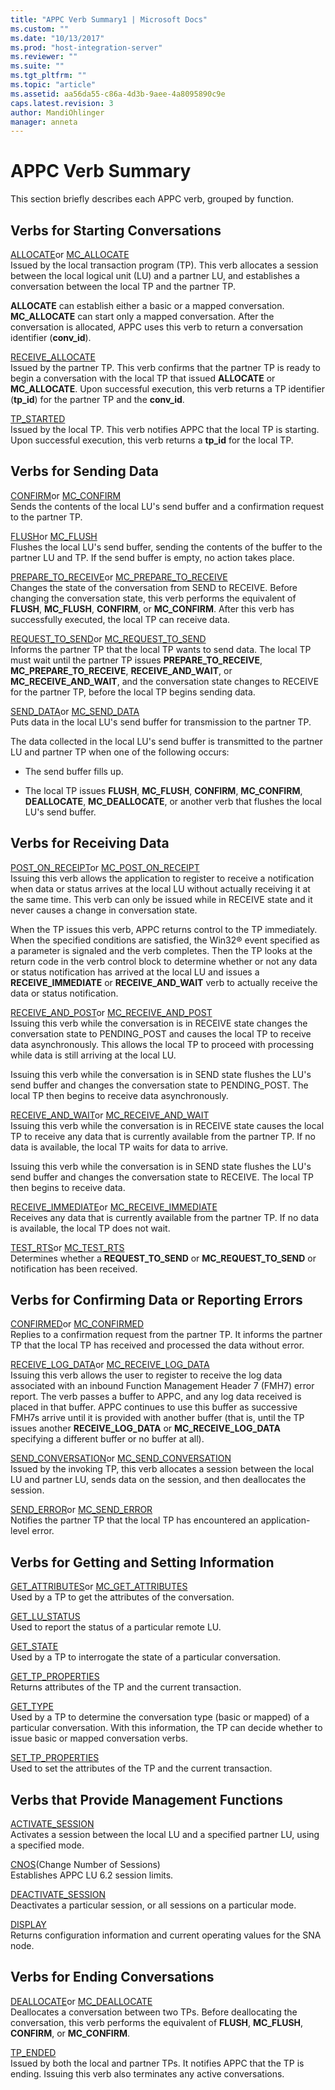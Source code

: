 ```yaml
---
title: "APPC Verb Summary1 | Microsoft Docs"
ms.custom: ""
ms.date: "10/13/2017"
ms.prod: "host-integration-server"
ms.reviewer: ""
ms.suite: ""
ms.tgt_pltfrm: ""
ms.topic: "article"
ms.assetid: aa56da55-c86a-4d3b-9aee-4a8095890c9e
caps.latest.revision: 3
author: MandiOhlinger
manager: anneta
---
```

# APPC Verb Summary
This section briefly describes each APPC verb, grouped by function.  
  
## Verbs for Starting Conversations  
 [ALLOCATE](../Topic/ALLOCATE1.md)or [MC_ALLOCATE](../Topic/MC_ALLOCATE1.md)  
 Issued by the local transaction program (TP). This verb allocates a session between the local logical unit (LU) and a partner LU, and establishes a conversation between the local TP and the partner TP.  
  
 **ALLOCATE** can establish either a basic or a mapped conversation. **MC_ALLOCATE** can start only a mapped conversation. After the conversation is allocated, APPC uses this verb to return a conversation identifier (**conv_id**).  
  
 [RECEIVE_ALLOCATE](../Topic/RECEIVE_ALLOCATE2.md)  
 Issued by the partner TP. This verb confirms that the partner TP is ready to begin a conversation with the local TP that issued **ALLOCATE** or **MC_ALLOCATE**. Upon successful execution, this verb returns a TP identifier (**tp_id**) for the partner TP and the **conv_id**.  
  
 [TP_STARTED](../Topic/TP_STARTED1.md)  
 Issued by the local TP. This verb notifies APPC that the local TP is starting. Upon successful execution, this verb returns a **tp_id** for the local TP.  
  
## Verbs for Sending Data  
 [CONFIRM](../Topic/CONFIRM1.md)or [MC_CONFIRM](../Topic/MC_CONFIRM1.md)  
 Sends the contents of the local LU's send buffer and a confirmation request to the partner TP.  
  
 [FLUSH](../Topic/FLUSH1.md)or [MC_FLUSH](../Topic/MC_FLUSH2.md)  
 Flushes the local LU's send buffer, sending the contents of the buffer to the partner LU and TP. If the send buffer is empty, no action takes place.  
  
 [PREPARE_TO_RECEIVE](../Topic/PREPARE_TO_RECEIVE1.md)or [MC_PREPARE_TO_RECEIVE](../Topic/MC_PREPARE_TO_RECEIVE2.md)  
 Changes the state of the conversation from SEND to RECEIVE. Before changing the conversation state, this verb performs the equivalent of **FLUSH**, **MC_FLUSH**, **CONFIRM**, or **MC_CONFIRM**. After this verb has successfully executed, the local TP can receive data.  
  
 [REQUEST_TO_SEND](../Topic/REQUEST_TO_SEND2.md)or [MC_REQUEST_TO_SEND](../Topic/MC_REQUEST_TO_SEND2.md)  
 Informs the partner TP that the local TP wants to send data. The local TP must wait until the partner TP issues **PREPARE_TO_RECEIVE**, **MC_PREPARE_TO_RECEIVE**, **RECEIVE_AND_WAIT**, or **MC_RECEIVE_AND_WAIT**, and the conversation state changes to RECEIVE for the partner TP, before the local TP begins sending data.  
  
 [SEND_DATA](../Topic/SEND_DATA2.md)or [MC_SEND_DATA](../Topic/MC_SEND_DATA2.md)  
 Puts data in the local LU's send buffer for transmission to the partner TP.  
  
 The data collected in the local LU's send buffer is transmitted to the partner LU and partner TP when one of the following occurs:  
  
-   The send buffer fills up.  
  
-   The local TP issues **FLUSH**, **MC_FLUSH**, **CONFIRM**, **MC_CONFIRM**, **DEALLOCATE**, **MC_DEALLOCATE**, or another verb that flushes the local LU's send buffer.  
  
## Verbs for Receiving Data  
 [POST_ON_RECEIPT](http://msdn.microsoft.com/en-us/bcac5eab-07f4-474f-a822-d70bbc44448b)or [MC_POST_ON_RECEIPT](../Topic/MC_POST_ON_RECEIPT2.md)  
 Issuing this verb allows the application to register to receive a notification when data or status arrives at the local LU without actually receiving it at the same time. This verb can only be issued while in RECEIVE state and it never causes a change in conversation state.  
  
 When the TP issues this verb, APPC returns control to the TP immediately. When the specified conditions are satisfied, the Win32® event specified as a parameter is signaled and the verb completes. Then the TP looks at the return code in the verb control block to determine whether or not any data or status notification has arrived at the local LU and issues a **RECEIVE_IMMEDIATE** or **RECEIVE_AND_WAIT** verb to actually receive the data or status notification.  
  
 [RECEIVE_AND_POST](../Topic/RECEIVE_AND_POST2.md)or [MC_RECEIVE_AND_POST](../Topic/MC_RECEIVE_AND_POST1.md)  
 Issuing this verb while the conversation is in RECEIVE state changes the conversation state to PENDING_POST and causes the local TP to receive data asynchronously. This allows the local TP to proceed with processing while data is still arriving at the local LU.  
  
 Issuing this verb while the conversation is in SEND state flushes the LU's send buffer and changes the conversation state to PENDING_POST. The local TP then begins to receive data asynchronously.  
  
 [RECEIVE_AND_WAIT](../Topic/RECEIVE_AND_WAIT1.md)or [MC_RECEIVE_AND_WAIT](../Topic/MC_RECEIVE_AND_WAIT1.md)  
 Issuing this verb while the conversation is in RECEIVE state causes the local TP to receive any data that is currently available from the partner TP. If no data is available, the local TP waits for data to arrive.  
  
 Issuing this verb while the conversation is in SEND state flushes the LU's send buffer and changes the conversation state to RECEIVE. The local TP then begins to receive data.  
  
 [RECEIVE_IMMEDIATE](../Topic/RECEIVE_IMMEDIATE2.md)or [MC_RECEIVE_IMMEDIATE](../Topic/MC_RECEIVE_IMMEDIATE1.md)  
 Receives any data that is currently available from the partner TP. If no data is available, the local TP does not wait.  
  
 [TEST_RTS](../Topic/TEST_RTS1.md)or [MC_TEST_RTS](../Topic/MC_TEST_RTS1.md)  
 Determines whether a **REQUEST_TO_SEND** or **MC_REQUEST_TO_SEND** or notification has been received.  
  
## Verbs for Confirming Data or Reporting Errors  
 [CONFIRMED](../Topic/CONFIRMED2.md)or [MC_CONFIRMED](../Topic/MC_CONFIRMED2.md)  
 Replies to a confirmation request from the partner TP. It informs the partner TP that the local TP has received and processed the data without error.  
  
 [RECEIVE_LOG_DATA](../Topic/RECEIVE_LOG_DATA1.md)or [MC_RECEIVE_LOG_DATA](../Topic/MC_RECEIVE_LOG_DATA1.md)  
 Issuing this verb allows the user to register to receive the log data associated with an inbound Function Management Header 7 (FMH7) error report. The verb passes a buffer to APPC, and any log data received is placed in that buffer. APPC continues to use this buffer as successive FMH7s arrive until it is provided with another buffer (that is, until the TP issues another **RECEIVE_LOG_DATA** or **MC_RECEIVE_LOG_DATA** specifying a different buffer or no buffer at all).  
  
 [SEND_CONVERSATION](../Topic/SEND_CONVERSATION1.md)or [MC_SEND_CONVERSATION](../Topic/MC_SEND_CONVERSATION2.md)  
 Issued by the invoking TP, this verb allocates a session between the local LU and partner LU, sends data on the session, and then deallocates the session.  
  
 [SEND_ERROR](../Topic/SEND_ERROR1.md)or [MC_SEND_ERROR](../Topic/MC_SEND_ERROR1.md)  
 Notifies the partner TP that the local TP has encountered an application-level error.  
  
## Verbs for Getting and Setting Information  
 [GET_ATTRIBUTES](../Topic/GET_ATTRIBUTES1.md)or [MC_GET_ATTRIBUTES](../Topic/MC_GET_ATTRIBUTES1.md)  
 Used by a TP to get the attributes of the conversation.  
  
 [GET_LU_STATUS](../Topic/GET_LU_STATUS1.md)  
 Used to report the status of a particular remote LU.  
  
 [GET_STATE](../Topic/GET_STATE1.md)  
 Used by a TP to interrogate the state of a particular conversation.  
  
 [GET_TP_PROPERTIES](../Topic/GET_TP_PROPERTIES1.md)  
 Returns attributes of the TP and the current transaction.  
  
 [GET_TYPE](../Topic/GET_TYPE1.md)  
 Used by a TP to determine the conversation type (basic or mapped) of a particular conversation. With this information, the TP can decide whether to issue basic or mapped conversation verbs.  
  
 [SET_TP_PROPERTIES](../Topic/SET_TP_PROPERTIES1.md)  
 Used to set the attributes of the TP and the current transaction.  
  
## Verbs that Provide Management Functions  
 [ACTIVATE_SESSION](../Topic/ACTIVATE_SESSION1.md)  
 Activates a session between the local LU and a specified partner LU, using a specified mode.  
  
 [CNOS](../Topic/CNOS1.md)(Change Number of Sessions)  
 Establishes APPC LU 6.2 session limits.  
  
 [DEACTIVATE_SESSION](../Topic/DEACTIVATE_SESSION2.md)  
 Deactivates a particular session, or all sessions on a particular mode.  
  
 [DISPLAY](../Topic/DISPLAY1.md)  
 Returns configuration information and current operating values for the SNA node.  
  
## Verbs for Ending Conversations  
 [DEALLOCATE](../Topic/DEALLOCATE1.md)or [MC_DEALLOCATE](../Topic/MC_DEALLOCATE1.md)  
 Deallocates a conversation between two TPs. Before deallocating the conversation, this verb performs the equivalent of **FLUSH**, **MC_FLUSH**, **CONFIRM**, or **MC_CONFIRM**.  
  
 [TP_ENDED](../Topic/TP_ENDED2.md)  
 Issued by both the local and partner TPs. It notifies APPC that the TP is ending. Issuing this verb also terminates any active conversations.